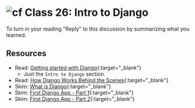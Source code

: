 # ![cf](http://i.imgur.com/7v5ASc8.png) Class 26: Intro to Django

To turn in your reading "Reply" to this discussion by summarizing what you learned.

## Resources

- Read: [Getting started with Django](https://www.djangoproject.com/start/){:target="_blank"}
  - Just the `Intro to Django` section.
- Read: [How Django Works Behind the Scenes](https://wsvincent.com/how-django-works-behind-the-scenes/){:target="_blank"}
- Skim: [What is Django](https://developer.mozilla.org/en-US/docs/Learn/Server-side/Django/Introduction){:target="_blank"}
- Skim: [First Django App - Part 1](https://docs.djangoproject.com/en/3.0/intro/tutorial01/){:target="_blank"}
- Skim: [First Django App - Part 2](https://docs.djangoproject.com/en/3.0/intro/tutorial02/){:target="_blank"}
